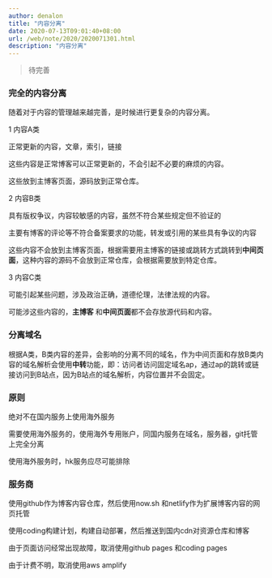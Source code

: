 ```yaml
---
author: denalon
title: "内容分离"
date: 2020-07-13T09:01:40+08:00
url: /web/note/2020/2020071301.html
description: "内容分离"
---
```


> 待完善


### 完全的内容分离

随着对于内容的管理越来越完善，是时候进行更复杂的内容分离。

1 内容A类

正常更新的内容，文章，索引，链接

这些内容是正常博客可以正常更新的，不会引起不必要的麻烦的内容。

这些放到主博客页面，源码放到正常仓库。

2 内容B类

具有版权争议，内容较敏感的内容，虽然不符合某些规定但不验证的

主要有博客的评论等不符合备案要求的功能，转发或引用的某些具有争议的内容

这些内容不会放到主博客页面，根据需要用主博客的链接或跳转方式跳转到**中间页面**，这种内容的源码不会放到正常仓库，会根据需要放到特定仓库。


3 内容C类

可能引起某些问题，涉及政治正确，道德伦理，法律法规的内容。

可能涉这些内容的，**主博客** 和**中间页面**都不会存放源代码和内容。

### 分离域名

根据A类，B类内容的差异，会影响的分离不同的域名，作为中间页面和存放B类内容的域名解析会使用**中转**功能，即：访问者访问固定域名ap，通过ap的跳转或链接访问到B站点，因为B站点的域名解析，内容位置并不会固定。

### 原则

绝对不在国内服务上使用海外服务

需要使用海外服务的，使用海外专用账户，同国内服务在域名，服务器，git托管上完全分离

使用海外服务时，hk服务应尽可能排除


### 服务商

使用github作为博客内容仓库，然后使用now.sh 和netlify作为扩展博客内容的网页托管

使用coding构建计划，构建自动部署，然后推送到国内cdn对资源仓库和博客

由于页面访问经常出现故障，取消使用github pages 和coding pages

由于计费不明，取消使用aws amplify

